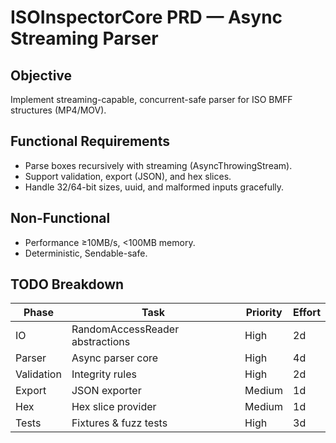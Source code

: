 
# ISOInspectorCore PRD — Async Streaming Parser

## Objective
Implement streaming-capable, concurrent-safe parser for ISO BMFF structures (MP4/MOV).

## Functional Requirements
- Parse boxes recursively with streaming (AsyncThrowingStream<BoxEvent>).
- Support validation, export (JSON), and hex slices.
- Handle 32/64-bit sizes, uuid, and malformed inputs gracefully.

## Non-Functional
- Performance ≥10MB/s, <100MB memory.
- Deterministic, Sendable-safe.

## TODO Breakdown
| Phase | Task | Priority | Effort |
|-------|------|-----------|--------|
| IO | RandomAccessReader abstractions | High | 2d |
| Parser | Async parser core | High | 4d |
| Validation | Integrity rules | High | 2d |
| Export | JSON exporter | Medium | 1d |
| Hex | Hex slice provider | Medium | 1d |
| Tests | Fixtures & fuzz tests | High | 3d |
